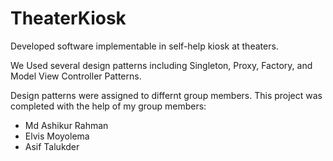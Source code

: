 # TheaterKiosk


Developed software implementable in self-help kiosk at theaters.

We Used several design patterns including Singleton, Proxy, Factory, and Model View Controller Patterns.

Design patterns were assigned to differnt group members.
This project was completed with the help of my group members:
- Md Ashikur Rahman
- Elvis Moyolema
- Asif Talukder
